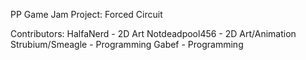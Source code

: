 PP Game Jam Project: Forced Circuit

Contributors:
HalfaNerd - 2D Art
Notdeadpool456 - 2D Art/Animation
Strubium/Smeagle - Programming
Gabef - Programming
